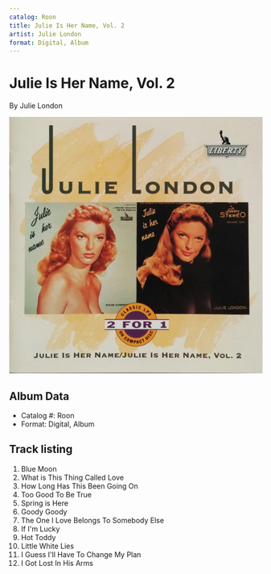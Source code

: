 ```yaml
---
catalog: Roon
title: Julie Is Her Name, Vol. 2
artist: Julie London
format: Digital, Album
---
```


# Julie Is Her Name, Vol. 2

By Julie London

![](../../assets/albumcovers/Julie_London-Julie_Is_Her_Name__Vol_2.png)

## Album Data

- Catalog #: Roon
- Format: Digital, Album


## Track listing


1. Blue Moon
2. What is This Thing Called Love
3. How Long Has This Been Going On
4. Too Good To Be True
5. Spring is Here
6. Goody Goody
7. The One I Love Belongs To Somebody Else
8. If I'm Lucky
9. Hot Toddy
10. Little White Lies
11. I Guess I'll Have To Change My Plan
12. I Got Lost In His Arms

